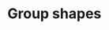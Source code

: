 # Group shapes



###  <a id="creating-a-group"></a>

###  <a id="ungroup-the-selected-group"></a>

###  <a id="examples"></a>

####  <a id="example-1"></a>

